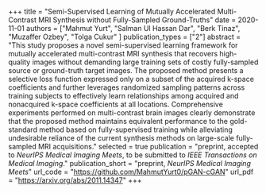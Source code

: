 +++
title = "Semi-Supervised Learning of Mutually Accelerated Multi-Contrast MRI Synthesis without Fully-Sampled Ground-Truths"
date = 2020-11-01
authors = ["Mahmut Yurt", "Salman Ul Hassan Dar", "Berk Tinaz", "Muzaffer Ozbey", "Tolga Cukur" ]
publication_types = ["2"]
abstract = "This study proposes a novel semi-supervised learning framework for mutually accelerated multi-contrast MRI synthesis that recovers high-quality images without demanding large training sets of costly fully-sampled source or ground-truth target images. The proposed method presents a selective loss function expressed only on a subset of the acquired k-space coefficients and further leverages randomized sampling patterns across training subjects to effectively learn relationships among acquired and nonacquired k-space coefficients at all locations. Comprehensive experiments performed on multi-contrast brain images clearly demonstrate that the proposed method maintains equivalent performance to the gold-standard method based on fully-supervised training while alleviating undesirable reliance of the current synthesis methods on large-scale fully-sampled MRI acquisitions."
selected = true
publication = "preprint, accepted to *NeurIPS Medical Imaging Meets*, to be submitted to *IEEE Transactions on Medical Imaging*."
publication_short = "preprint, *NeurIPS Medical Imaging Meets*"
url_code = "https://github.com/MahmutYurt0/pGAN-cGAN"
url_pdf = "https://arxiv.org/abs/2011.14347"
+++

